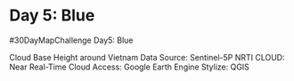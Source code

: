 # Day 5: Blue

#30DayMapChallenge Day5: Blue

Cloud Base Height around Vietnam
Data Source: Sentinel-5P NRTI CLOUD: Near Real-Time Cloud
Access: Google Earth Engine
Stylize: QGIS

